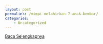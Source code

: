 ```yaml
---
layout: post
permalink: /mimpi-melahirkan-7-anak-kembar/
categories:
    - Uncategorized
---
```


[Baca Selengkapnya](/03)